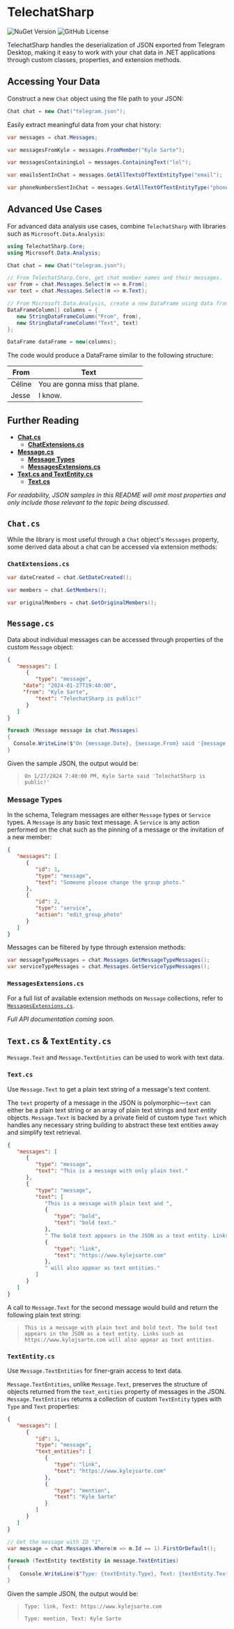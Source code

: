 # TelechatSharp

![NuGet Version](https://img.shields.io/nuget/v/TelechatSharp?style=flat-square) ![GitHub License](https://img.shields.io/github/license/kylejsarte/TelechatSharp?style=flat-square)

TelechatSharp handles the deserialization of JSON exported from Telegram Desktop, making it easy to work with your chat data in .NET applications through custom classes, properties, and extension methods. 

## Accessing Your Data  
Construct a new `Chat` object using the file path to your JSON:

```csharp
Chat chat = new Chat("telegram.json");
```

Easily extract meaningful data from your chat history:

```csharp
var messages = chat.Messages;

var messagesFromKyle = messages.FromMember("Kyle Sarte");

var messagesContainingLol = messages.ContainingText("lol");

var emailsSentInChat = messages.GetAllTextsOfTextEntityType("email");

var phoneNumbersSentInChat = messages.GetAllTextOfTextEntityType("phone");
```

## Advanced Use Cases

For advanced data analysis use cases, combine `TelechatSharp` with libraries such as `Microsoft.Data.Analysis`:

```csharp
using TelechatSharp.Core;
using Microsoft.Data.Analysis;

Chat chat = new Chat("telegram.json");

// From TelechatSharp.Core, get chat member names and their messages.
var from = chat.Messages.Select(m => m.From);
var text = chat.Messages.Select(m => m.Text);

// From Microsoft.Data.Analysis, create a new DataFrame using data from TelechatSharp.
DataFrameColumn[] columns = {
   new StringDataFrameColumn("From", from),
   new StringDataFrameColumn("Text", text)
};

DataFrame dataFrame = new(columns);
```

The code would produce a DataFrame similar to the following structure:

| From   | Text                           |
|--------|--------------------------------|
| Céline | You are gonna miss that plane. |
| Jesse  | I know.                        |

## Further Reading
- **[Chat.cs](#chatcs)**
	- **[ChatExtensions.cs](#chatextensionscs)**
- **[Message.cs](#messagecs)**
 	- **[Message Types](#messagetypes)**
	- **[MessagesExtensions.cs](#messagesextensionscs)**
- **[Text.cs and TextEntity.cs](#textcs---textentitycs)**
  	- **[Text.cs](#textcs)**
 
_For readability, JSON samples in this README will omit most properties and only include those relevant to the topic being discussed._

## `Chat.cs`

While the library is most useful through a `Chat` object's `Messages` property, some derived data about a chat can be accessed via extension methods:

### `ChatExtensions.cs`

```csharp
var dateCreated = chat.GetDateCreated();

var members = chat.GetMembers();

var originalMembers = chat.GetOriginalMembers();
```

## `Message.cs`
Data about individual messages can be accessed through properties of the custom `Message` object:

```json
{
   "messages": [
      {
         "type": "message",
	 "date": "2024-01-27T19:40:00",
	 "from": "Kyle Sarte",
         "text": "TelechatSharp is public!"
      }
   ]
}
```

```csharp
foreach (Message message in chat.Messages)
{
  Console.WriteLine($"On {message.Date}, {message.From} said '{message.Text}'");
}
```

Given the sample JSON, the output would be:
>`On 1/27/2024 7:40:00 PM, Kyle Sarte said 'TelechatSharp is public!'`

### Message Types
In the schema, Telegram messages are either  `Message` types or `Service` types. A `Message` is any basic text message. A `Service` is any action performed on the chat such as the pinning of a message or the invitation of a new member:

```json
{
   "messages": [
      {
         "id": 1,
         "type": "message",
         "text": "Someone please change the group photo."
      },
      {
         "id": 2,
         "type": "service",
         "action": "edit_group_photo"
      }
   ]
}
```


Messages can be filtered by type through extension methods:

```csharp
var messageTypeMessages = chat.Messages.GetMessageTypeMessages();
var serviceTypeMessages = chat.Messages.GetServiceTypeMessages();
```

### `MessagesExtensions.cs`
For a full list of available extension methods on `Message` collections, refer to [`MessagesExtensions.cs`](https://github.com/kylejsarte/TelechatSharp/blob/main/TelechatSharp.Core/Extensions/MesssagesExtensions.cs).

*Full API documentation coming soon.*

## `Text.cs` &  `TextEntity.cs`

`Message.Text` and `Message.TextEntities` can be used to work with text data.

### `Text.cs`
Use `Message.Text` to get a plain text string of a message's text content.

The `text` property of a message in the JSON is polymorphic—`text` can either be a plain text string or an array of plain text strings and _text entity_ objects. `Message.Text` is backed by a private field of custom type `Text` which handles any necessary string building to abstract these text entities away and simplify text retrieval.

```json
{
   "messages": [
      {
         "type": "message",
         "text": "This is a message with only plain text."
      },
      {
         "type": "message",
         "text": [
            "This is a message with plain text and ",
            {
               "type": "bold",
               "text": "bold text."
            },
            " The bold text appears in the JSON as a text entity. Links, such as ",
            {
               "type": "link",
               "text": "https://www.kylejsarte.com"
            },
            " will also appear as text entities."
         ]
      }
   ]
}
```
A call to `Message.Text` for the second message would build and return the following plain text string:

>`This is a message with plain text and bold text. The bold text appears in the JSON as a text entity. Links such as https://www.kylejsarte.com will also appear as text entities.`

### `TextEntity.cs`

Use `Message.TextEntities` for finer-grain access to text data.

`Message.TextEntities`, unlike `Message.Text`, preserves the structure of objects returned from the `text_entities` property of messages in the JSON. `Message.TextEntities` returns a collection of custom `TextEntity` types with `Type` and `Text` properties:

```json
{
   "messages": [
      {
         "id": 1,
         "type": "message",
         "text_entities": [
            {
               "type": "link",
               "text": "https://www.kylejsarte.com"
            },
            {
               "type": "mention",
               "text": "Kyle Sarte"
            }
         ]
      }
   ]
}
```

```csharp
// Get the message with ID "1".
var message = chat.Messages.Where(m => m.Id == 1).FirstOrDefault();

foreach (TextEntity textEntity in message.TextEntities)
{
    Console.WriteLine($"Type: {textEntity.Type}, Text: {textEntity.Text}");
}
```
Given the sample JSON, the output would be:
>`Type: link, Text: https://www.kylejsarte.com`
>
>`Type: mention, Text: Kyle Sarte`
